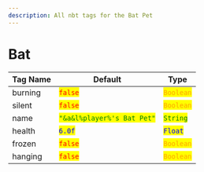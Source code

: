 ```yaml
---
description: All nbt tags for the Bat Pet
---
```



# Bat

| Tag Name     | Default                                                            | Type                                         |
| ------------ | ------------------------------------------------------------------ | -------------------------------------------- |
| burning | <mark style="color:red;">`false`</mark> | <mark style="color:orange;">`Boolean`</mark> |
| silent | <mark style="color:red;">`false`</mark> | <mark style="color:orange;">`Boolean`</mark> |
| name | <mark style="color:green;">`"&a&l%player%'s Bat Pet"`</mark> | <mark style="color:green;">`String`</mark> |
| health | <mark style="color:blue;">`6.0f`</mark> | <mark style="color:blue;">`Float`</mark> |
| frozen | <mark style="color:red;">`false`</mark> | <mark style="color:orange;">`Boolean`</mark> |
| hanging | <mark style="color:red;">`false`</mark> | <mark style="color:orange;">`Boolean`</mark> |
